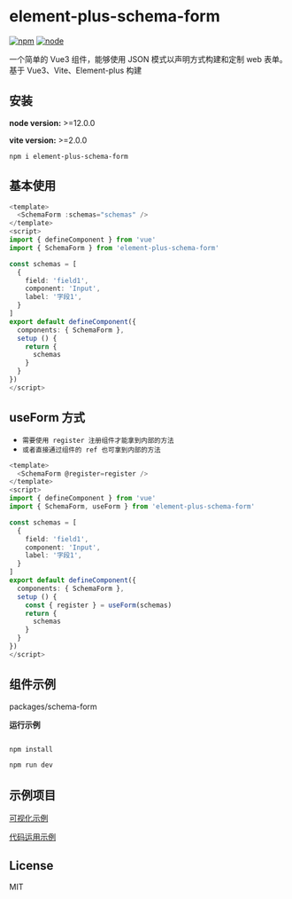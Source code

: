 # element-plus-schema-form

[![npm][npm-img]][npm-url] [![node][node-img]][node-url]

一个简单的 Vue3 组件，能够使用 JSON 模式以声明方式构建和定制 web 表单。基于 Vue3、Vite、Element-plus 构建

## 安装

**node version:** >=12.0.0

**vite version:** >=2.0.0

```
npm i element-plus-schema-form
```

## 基本使用

```ts
<template>
  <SchemaForm :schemas="schemas" />
</template>
<script>
import { defineComponent } from 'vue'
import { SchemaForm } from 'element-plus-schema-form'

const schemas = [
  {
    field: 'field1',
    component: 'Input',
    label: '字段1',
  }
]
export default defineComponent({
  components: { SchemaForm },
  setup () {
    return {
      schemas
    }
  }
})
</script>
```

## useForm 方式

- `需要使用 register 注册组件才能拿到内部的方法`
- `或者直接通过组件的 ref 也可拿到内部的方法`

```ts
<template>
  <SchemaForm @register=register />
</template>
<script>
import { defineComponent } from 'vue'
import { SchemaForm, useForm } from 'element-plus-schema-form'

const schemas = [
  {
    field: 'field1',
    component: 'Input',
    label: '字段1',
  }
]
export default defineComponent({
  components: { SchemaForm },
  setup () {
    const { register } = useForm(schemas)
    return {
      schemas
    }
  }
})
</script>
```

## 组件示例

packages/schema-form

**运行示例**

```bash

npm install

npm run dev

```

## 示例项目

[可视化示例](https://wsmdyj.github.io/element-plus-schema-form)

[代码运用示例](https://github.com/WsmDyj/element-plus-schema-form/blob/main/examples/views/home/components/schema-form.vue)

## License

MIT

[npm-img]: https://img.shields.io/npm/v/vite-plugin-style-import.svg
[npm-url]: https://npmjs.com/package/vite-plugin-style-import
[node-img]: https://img.shields.io/node/v/vite-plugin-style-import.svg
[node-url]: https://nodejs.org/en/about/releases/
